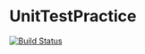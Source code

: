# UnitTestPractice
[![Build Status](https://travis-ci.org/garrett1001/UnitTestPractice.svg?branch=master)](https://travis-ci.org/garrett1001/UnitTestPractice)
